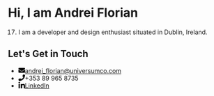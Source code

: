 # Hi, I am Andrei Florian
17. I am a developer and design enthusiast situated in Dublin, Ireland.

## Let's Get in Touch
- <img align="left" alt="Email" width="15px" src="https://github.com/Andrei-Florian/Andrei-Florian/blob/master/icons/email.svg" /> andrei_florian@universumco.com
- <img align="left" alt="Phone" width="15px" src="https://github.com/Andrei-Florian/Andrei-Florian/blob/master/icons/phone.svg" /> +353 89 965 8735
- <img align="left" alt="LinkedIn" width="15px" src="https://github.com/Andrei-Florian/Andrei-Florian/blob/master/icons/linkedin.svg" /> [LinkedIn](https://www.linkedin.com/in/andrei-florian-2a14521b5/)
